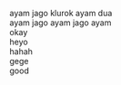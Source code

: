ayam jago klurok
ayam dua
<br/>ayam jago ayam jago ayam
<br/> okay
<br/> heyo
<br/> hahah
<br/> gege
<br/> good
